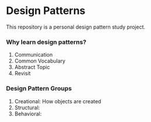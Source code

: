 # Design Patterns

This repository is a personal design pattern study project.

### Why learn design patterns?

1. Communication
2. Common Vocabulary
3. Abstract Topic
4. Revisit

### Design Pattern Groups

1. Creational: How objects are created
2. Structural:
3. Behavioral:

